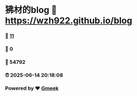 # 狒材的blog :link: https://wzh922.github.io/blog 
### :page_facing_up: [11](https://wzh922.github.io/blog/tag.html) 
### :speech_balloon: 0 
### :hibiscus: 54792 
### :alarm_clock: 2025-06-14 20:18:08 
### Powered by :heart: [Gmeek](https://github.com/Meekdai/Gmeek)
